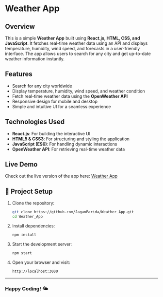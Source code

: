 # Weather App

## Overview

This is a simple **Weather App** built using **React.js, HTML, CSS, and JavaScript**. It fetches real-time weather data using an API and displays temperature, humidity, wind speed, and forecasts in a user-friendly interface. The app allows users to search for any city and get up-to-date weather information instantly.

## Features

- Search for any city worldwide
- Display temperature, humidity, wind speed, and weather condition
- Fetch real-time weather data using the **OpenWeather API**
- Responsive design for mobile and desktop
- Simple and intuitive UI for a seamless experience

## Technologies Used

- **React.js**: For building the interactive UI
- **HTML5 & CSS3**: For structuring and styling the application
- **JavaScript (ES6)**: For handling dynamic interactions
- **OpenWeather API**: For retrieving real-time weather data

## Live Demo

Check out the live version of the app here: [Weather App](https://jaganparida.github.io/Weather_App/)

## 📂 Project Setup

1. Clone the repository:
   ```sh
   git clone https://github.com/JaganParida/Weather_App.git
   cd Weather_App
   ```
2. Install dependencies:
   ```sh
   npm install
   ```
3. Start the development server:
   ```sh
   npm start
   ```
4. Open your browser and visit:
   ```sh
   http://localhost:3000
   ```

---

### Happy Coding! 🌤
